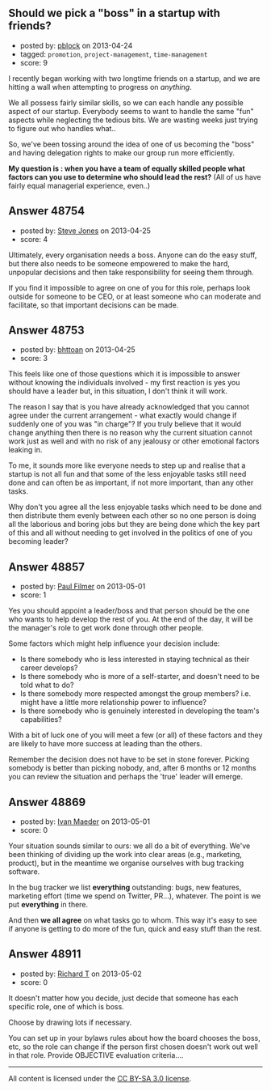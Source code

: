 ## Should we pick a "boss" in a startup with friends?

- posted by: [pblock](https://stackexchange.com/users/-1/25992-pblock) on 2013-04-24
- tagged: `promotion`, `project-management`, `time-management`
- score: 9

I recently began working with two longtime friends on a startup, and we are hitting a wall when attempting to progress on *anything*. 

We all possess fairly similar skills, so we can each handle any possible aspect of our startup. Everybody seems to want to handle the same "fun" aspects while neglecting the tedious bits. We are wasting weeks just trying to figure out who handles what.. 

So, we've been tossing around the idea of one of us becoming the "boss" and having delegation rights to make our group run more efficiently. 

**My question is : when you have a team of equally skilled people what factors can you use to determine who should lead the rest?** (All of us have fairly equal managerial experience, even..)


## Answer 48754

- posted by: [Steve Jones](https://stackexchange.com/users/-1/12985-steve-jones) on 2013-04-25
- score: 4

Ultimately, every organisation needs a boss. Anyone can do the easy stuff, but there also needs to be someone empowered to make the hard, unpopular decisions and then take responsibility for seeing them through.

If you find it impossible to agree on one of you for this role, perhaps look outside for someone to be CEO, or at least someone who can moderate and facilitate, so that important decisions can be made.


## Answer 48753

- posted by: [bhttoan](https://stackexchange.com/users/-1/23673-bhttoan) on 2013-04-25
- score: 3

This feels like one of those questions which it is impossible to answer without knowing the individuals involved - my first reaction is yes you should have a leader but, in this situation, I don't think it will work.

The reason I say that is you have already acknowledged that you cannot agree under the current arrangement - what exactly would change if suddenly one of you was "in charge"? If you truly believe that it would change anything then there is no reason why the current situation cannot work just as well and with no risk of any jealousy or other emotional factors leaking in.

To me, it sounds more like everyone needs to step up and realise that a startup is not all fun and that some of the less enjoyable tasks still need done and can often be as important, if not more important, than any other tasks.

Why don't you agree all the less enjoyable tasks which need to be done and then distribute them evenly between each other so no one person is doing all the laborious and boring jobs but they are being done which the key part of this and all without needing to get involved in the politics of one of you becoming leader?


## Answer 48857

- posted by: [Paul Filmer](https://stackexchange.com/users/-1/14049-paul-filmer) on 2013-05-01
- score: 1

Yes you should appoint a leader/boss and that person should be the one who wants to help develop the rest of you. At the end of the day, it will be the manager's role to get work done through other people.

Some factors which might help influence your decision include:

 - Is there somebody who is less interested in staying technical as their career develops?
 - Is there somebody who is more of a self-starter, and doesn't need to be told what to do?
 - Is there somebody more respected amongst the group members? i.e. might have a little more relationship power to influence?
 - Is there somebody who is genuinely interested in developing the team's capabilities?

With a bit of luck one of you will meet a few (or all) of these factors and they are likely to have more success at leading than the others.

Remember the decision does not have to be set in stone forever. Picking somebody is better than picking nobody, and, after 6 months or 12 months you can review the situation and perhaps the 'true' leader will emerge.



## Answer 48869

- posted by: [Ivan Maeder](https://stackexchange.com/users/-1/17691-ivan-maeder) on 2013-05-01
- score: 0

Your situation sounds similar to ours: we all do a bit of everything. We've been thinking of dividing up the work into clear areas (e.g., marketing, product), but in the meantime we organise ourselves with bug tracking software.

In the bug tracker we list **everything** outstanding: bugs, new features, marketing effort (time we spend on Twitter, PR...), whatever. The point is we put **everything** in there.

And then **we all agree** on what tasks go to whom. This way it's easy to see if anyone is getting to do more of the fun, quick and easy stuff than the rest.


## Answer 48911

- posted by: [Richard T](https://stackexchange.com/users/-1/26089-richard-t) on 2013-05-02
- score: 0

It doesn't matter how you decide, just decide that someone has each specific role, one of which is boss.

Choose by drawing lots if necessary.

You can set up in your bylaws rules about how the board chooses the boss, etc, so the role can change if the person first chosen doesn't work out well in that role. Provide OBJECTIVE evaluation criteria....



---

All content is licensed under the [CC BY-SA 3.0 license](https://creativecommons.org/licenses/by-sa/3.0/).

